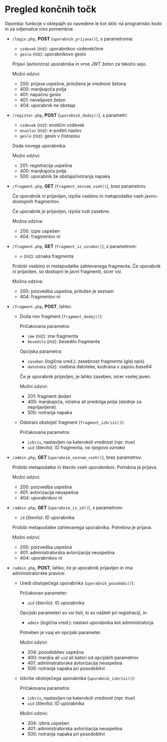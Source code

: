 # Pregled končnih točk

Opomba: funkcije v oklepajih so navedene le kot sklic na programsko kodo in za odjemalce niso pomembne.

* `/login.php`, **POST** (`uporabnik_prijava()`), s parametroma:

  - `vzdevek` (niz): uporabnikov vzdevek/ime
  - `geslo` (niz): uporabnikovo geslo

  Prijavi (avtorizira) uporabnika in vrne JWT žeton za tekočo sejo.

  Možni odzivi:

  - 200: prijava uspešna, priložena je vrednost žetona
  - 400: manjkajoča polja
  - 401: napačno geslo
  - 401: neveljaven žeton
  - 404: uporabnik ne obstaja


* `/register.php`, **POST** (`uporabnik_dodaj()`), s parametri:

  - `vzdevek` (niz): enolični vzdevek
  - `enaslov` (niz): e-poštni naslov
  - `geslo` (niz): geslo v čistopisu

  Doda novega uporabnika.

  Možni odzivi:

  - 201: registracija uspešna
  - 400: manjkajoča polja
  - 500: uporabnik že obstaja/notranja napaka


* `/fragment.php`, **GET** (`fragment_seznam_vseh()`), brez parametrov.

  Če uporabnik *ni* prijavljen, izpiše vsebino in metapodatke vseh javno-dostopnih
  fragmentov.

  Če uporabnik *je* prijavljen, izpiše tudi zasebne.

  Možna odziva:

  - 200: izpis uspešen
  - 404: fragmentov ni


* `/fragment.php`, **GET** (`fragment_iz_oznake()`), s parametrom:

  - `o` (niz): oznaka fragmenta

  Pridobi vsebino in metapodatke zahtevanega fragmenta. Če uporabnik *ni* prijavljen,
  so dostopni le javni fragmenti, sicer vsi.

  Možna odziva:

  - 200: poizvedba uspešna, priložen je seznam
  - 404: fragmentov ni


* `/fragment.php`, **POST**, lahko:

  + Doda nov fragment (`fragment_dodaj()`):

    Pričakovana parametra:

    - `ime` (niz): ime fragmenta
    - `besedilo` (niz): besedilo fragmenta

    Opcijska parametra:

    - `zaseben` (logična vred.): zasebnost fragmenta (glej opis)
    - `datoteka` (niz): vsebina datoteke, kodirana v zapisu _base64_

    Če je uporabnik prijavljen, je lahko zaseben, sicer vselej javen.

    Možni odzivi:

    - 201: fragment dodan
    - 400: manjkajoča, ničelna ali predolga polja (slednje za neprijavljene)
    - 500: notranja napaka

  + Odstrani obstoječ fragment (`fragment_izbrisi()`):

    Pričakovana parametra:

    - `izbris`, nastavljen na katerokoli vrednost (npr. _true_)
    - `uid` (število): ID fragmenta, *ne njegova oznaka*


* `/admin.php`, **GET** (`uporabnik_seznam_vseh()`), brez parametrov.

  Pridobi metapodatke in število vseh uporabnikov. Potrebna je prijava.

  Možni odzivi:

  - 200: poizvedba uspešna
  - 401: avtorizacija neuspešna
  - 404: uporabnikov ni


* `/admin.php`, **GET** (`uporabnik_iz_id()`), s parametrom:

  - `id` (število): ID uporabnika

  Pridobi metapodatke zahtevanega uporabnika. Potrebna je prijava.

  Možni odzivi:

  - 200: poizvedba uspešna
  - 401: administratorska avtorizacija neuspešna
  - 404: uporabnikov ni


* `/admin.php`, **POST**, lahko, če je uporabnik prijavljen in ima administratorske pravice:

  + Uredi obstoječega uporabnika (`uporabnik_posodobi()`):

    Pričakovan parameter:

    - `uid` (število): ID uporabnika

    Opcijski parameteri so vsi tisti, ki so našteti pri registraciji, in:

    - `admin` (logična vred.): nastavi uporabnika kot administratorja

    Potreben je vsaj en opcijski parameter.

    Možni odzivi:

    - 204: posodobitev uspešna
    - 400: manjka ali `uid` ali kateri od opcijskih parametrov
    - 401: administratorska avtorizacija neuspešna
    - 500: notranja napaka pri posodobitvi

  + Izbriše obstoječega uporabnika (`uporabnik_izbrisi()`):

    Pričakovana parametra:

    - `izbris`, nastavljen na katerokoli vrednost (npr. _true_)
    - `uid` (število): ID uporabnika

    Možni odzivi:

    - 204: izbris uspešen
    - 401: administratorska avtorizacija neuspešna
    - 500: notranja napaka pri posodobitvi
